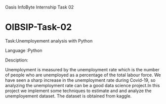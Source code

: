 Oasis InfoByte Internship Task 02

# OIBSIP-Task-02

Task:Unemployement analysis with Python

Language :Python

Desciption:

Unemployment is measured by the unemployment rate which is the number of people
who are unemployed as a percentage of the total labour force. We have seen a sharp
increase in the unemployment rate during Covid-19, so analyzing the unemployment rate
can be a good data science project.In this project we implement some techniques to estimate and and analyze the unemployement dataset.
The dataset is obtained from kaggle.




